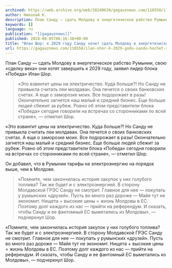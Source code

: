 ```yaml
---
archived: https://web.archive.org/web/20240630/gagauznews.com/116558/ilan-shor-k-2029-godu-sandu-hochet-sdat-moldovu-v-energeticheskoe-rabstvo-rumynii.html
author: Николай К.
description: План Санду — сдать Молдову в энергетическое рабство Румынии, свою «сделку века» они хотят завершить к 2029 году, заявил лидер блока «Победа» Илан Шор. «Это взвинтит цены на электричество. Куда больше?! Но Санду не привыкла считать леи молдаван. Она печется о своих банковских счетах. А еще о заморозке моих. Все подорожает в разы! Окончательно загнется наш малый и средний бизнес. Еще больше людей сбежит за рубеж. Ровно об этом представители блока «Победа» сегодня говорили на встречах со сторонниками по всей стране», — отметил Шор. Он добавил, что в Румынии тарифы на электроэнергию на порядок выше, чем в Молдове. «Помните, чем […]
keywords: []
language: ru
publication: "[[gagauznews]]"
published: 2024-08-05T06:16:38+00:00
title: "Илан Шор: к 2029 году Санду хочет сдать Молдову в энергетическое рабство Румынии"
url: https://gagauznews.com/116558/ilan-shor-k-2029-godu-sandu-hochet-sdat-moldovu-v-energeticheskoe-rabstvo-rumynii.html
---
```


План Санду — сдать Молдову в энергетическое рабство Румынии, свою «сделку века» они хотят завершить к 2029 году, заявил лидер блока «Победа» Илан Шор.

> «Это взвинтит цены на электричество. Куда больше?! Но Санду не привыкла считать леи молдаван. Она печется о своих банковских счетах. А еще о заморозке моих. Все подорожает в разы! Окончательно загнется наш малый и средний бизнес. Еще больше людей сбежит за рубеж. Ровно об этом представители блока «Победа» сегодня говорили на встречах со сторонниками по всей стране», — отметил Шор.

«Это взвинтит цены на электричество. Куда больше?! Но Санду не привыкла считать леи молдаван. Она печется о своих банковских счетах. А еще о заморозке моих. Все подорожает в разы! Окончательно загнется наш малый и средний бизнес. Еще больше людей сбежит за рубеж. Ровно об этом представители блока «Победа» сегодня говорили на встречах со сторонниками по всей стране», — отметил Шор.

Он добавил, что в Румынии тарифы на электроэнергию на порядок выше, чем в Молдове.

> «Помните, чем закончилась история закупок у них голубого топлива? Так же будет и с электроэнергией. В сторону Молдавской ГРЭС Санду не смотрит. Главное для нее — покупать у румынских «друзей». Пусть во много раз дороже — Майя тут не экономит. Нищета + высокие цены = жизнь Молдовы в ЕС. Поэтому долг каждого из нас — прийти на референдум. И сказать, чтобы Санду и ее фантомный ЕС выметались из Молдовы», — подчеркнул Шор.

«Помните, чем закончилась история закупок у них голубого топлива? Так же будет и с электроэнергией. В сторону Молдавской ГРЭС Санду не смотрит. Главное для нее — покупать у румынских «друзей». Пусть во много раз дороже — Майя тут не экономит. Нищета + высокие цены = жизнь Молдовы в ЕС. Поэтому долг каждого из нас — прийти на референдум. И сказать, чтобы Санду и ее фантомный ЕС выметались из Молдовы», — подчеркнул Шор.